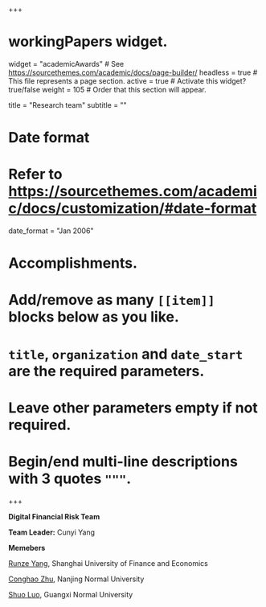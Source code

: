+++
# workingPapers widget.
widget = "academicAwards"  # See https://sourcethemes.com/academic/docs/page-builder/
headless = true  # This file represents a page section.
active = true  # Activate this widget? true/false
weight = 105  # Order that this section will appear.

title = "Research team"
subtitle = ""

# Date format
#   Refer to https://sourcethemes.com/academic/docs/customization/#date-format
date_format = "Jan 2006"

# Accomplishments.
#   Add/remove as many `[[item]]` blocks below as you like.
#   `title`, `organization` and `date_start` are the required parameters.
#   Leave other parameters empty if not required.
#   Begin/end multi-line descriptions with 3 quotes `"""`.

+++

**Digital Financial Risk Team**

**Team Leader:** Cunyi Yang

**Memebers**

<a href="https://www.researchgate.net/profile/Runze-Yang-8" target="_blank">Runze Yang</a>, Shanghai University of Finance and Economics

<a href="https://www.researchgate.net/profile/Conghao-Zhu" target="_blank">Conghao Zhu</a>, Nanjing Normal University

<a href="https://www.researchgate.net/profile/Shuo-Luo-2" target="_blank">Shuo Luo</a>, Guangxi Normal University



